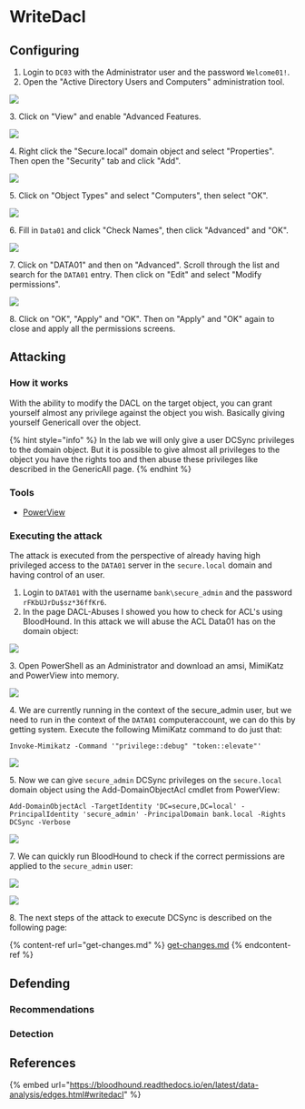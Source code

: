 # WriteDacl

## Configuring

1. Login to `DC03` with the Administrator user and the password `Welcome01!`.
2. Open the "Active Directory Users and Computers" administration tool.

![](<../../../.gitbook/assets/image (24).png>)

3\. Click on "View" and enable "Advanced Features.

![](<../../../.gitbook/assets/image (67).png>)

4\. Right click the "Secure.local" domain object and select "Properties". Then open the "Security" tab and click "Add".

![](<../../../.gitbook/assets/image (77) (1).png>)

5\. Click on "Object Types" and select "Computers", then select "OK".

![](<../../../.gitbook/assets/image (73).png>)

6\. Fill in `Data01` and click "Check Names", then click "Advanced" and "OK".

![](<../../../.gitbook/assets/image (49).png>)

7\. Click on "DATA01" and then on "Advanced". Scroll through the list and search for the `DATA01` entry. Then click on "Edit" and select "Modify permissions".

![](<../../../.gitbook/assets/image (12).png>)

8\. Click on "OK", "Apply" and "OK". Then on "Apply" and "OK" again to close and apply all the permissions screens.

## Attacking

### How it works

With the ability to modify the DACL on the target object, you can grant yourself almost any privilege against the object you wish. Basically giving yourself Genericall over the object.

{% hint style="info" %}
In the lab we will only give a user DCSync privileges to the domain object. But it is possible to give almost all privileges to the object you have the rights too and then abuse these privileges like described in the GenericAll page.
{% endhint %}

### Tools

* [PowerView](https://github.com/PowerShellMafia/PowerSploit/blob/master/Recon/PowerView.ps1)

### Executing the attack

The attack is executed from the perspective of already having high privileged access to the `DATA01` server in the `secure.local` domain and having control of an user.

1. Login to `DATA01` with the username `bank\secure_admin` and the password `rFKbUJrDu$sz*36ffKr6`.
2. In the page DACL-Abuses I showed you how to check for ACL's using BloodHound. In this attack we will abuse the ACL Data01 has on the domain object:

![](<../../../.gitbook/assets/image (62).png>)

3\. Open PowerShell as an Administrator and download an amsi, MimiKatz and PowerView into memory.

![](<../../../.gitbook/assets/image (77).png>)

4\. We are currently running in the context of the secure\_admin user, but we need to run in the context of the `DATA01` computeraccount, we can do this by getting system. Execute the following MimiKatz command to do just that:

```
Invoke-Mimikatz -Command '"privilege::debug" "token::elevate"'
```

![](<../../../.gitbook/assets/image (50).png>)

5\. Now we can give `secure_admin` DCSync privileges on the `secure.local` domain object using the Add-DomainObjectAcl cmdlet from PowerView:&#x20;

```
Add-DomainObjectAcl -TargetIdentity 'DC=secure,DC=local' -PrincipalIdentity 'secure_admin' -PrincipalDomain bank.local -Rights DCSync -Verbose
```

![](<../../../.gitbook/assets/image (61).png>)

7\. We can quickly run BloodHound to check if the correct permissions are applied to the `secure_admin` user:

![](<../../../.gitbook/assets/image (19).png>)

![](<../../../.gitbook/assets/image (79).png>)

8\. The next steps of the attack to execute DCSync is described on the following page:

{% content-ref url="get-changes.md" %}
[get-changes.md](get-changes.md)
{% endcontent-ref %}

## Defending

### Recommendations



### Detection



## References

{% embed url="https://bloodhound.readthedocs.io/en/latest/data-analysis/edges.html#writedacl" %}
